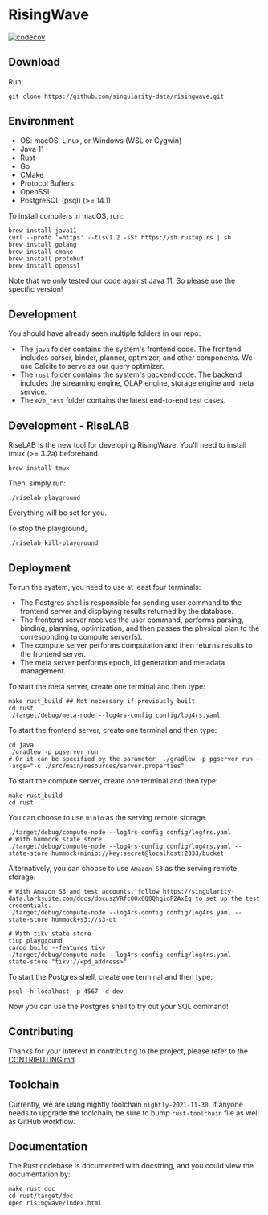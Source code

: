 # RisingWave
[![codecov](https://codecov.io/gh/singularity-data/risingwave/branch/main/graph/badge.svg?token=C5ZX0L0GWK)](https://codecov.io/gh/singularity-data/risingwave)
## Download
Run:
```shell
git clone https://github.com/singularity-data/risingwave.git
```

## Environment
* OS: macOS, Linux, or Windows (WSL or Cygwin)
* Java 11
* Rust
* Go
* CMake
* Protocol Buffers
* OpenSSL
* PostgreSQL (psql) (>= 14.1)

To install compilers in macOS, run:
```shell
brew install java11
curl --proto '=https' --tlsv1.2 -sSf https://sh.rustup.rs | sh
brew install golang
brew install cmake
brew install protobuf
brew install openssl
```
Note that we only tested our code against Java 11. So please use the specific version!

## Development
You should have already seen multiple folders in our repo:
- The `java` folder contains the system's frontend code. The frontend includes parser, binder, planner,
optimizer, and other components. We use Calcite to serve as our query optimizer.
- The `rust` folder contains the system's backend code. The backend includes the streaming engine, OLAP
engine, storage engine and meta service.
- The `e2e_test` folder contains the latest end-to-end test cases.

## Development - RiseLAB

RiseLAB is the new tool for developing RisingWave. You'll need to install tmux (>= 3.2a) beforehand.

```
brew install tmux
```

Then, simply run:

```
./riselab playground
```

Everything will be set for you.

To stop the playground,

```
./riselab kill-playground
```

## Deployment
To run the system, you need to use at least four terminals:
- The Postgres shell is responsible for sending user command to the frontend server and displaying
results returned by the database.
- The frontend server receives the user command, performs parsing, binding, planning, optimization,
and then passes the physical plan to the corresponding to compute server(s).
- The compute server performs computation and then returns results to the frontend server.
- The meta server performs epoch, id generation and metadata management.

To start the meta server, create one terminal and then type:
```shell
make rust_build ## Not necessary if previously built
cd rust
./target/debug/meta-node --log4rs-config config/log4rs.yaml
```

To start the frontend server, create one terminal and then type:
```shell
cd java
./gradlew -p pgserver run 
# Or it can be specified by the parameter  ./gradlew -p pgserver run --args="-c ./src/main/resources/server.properties"
```

To start the compute server, create one terminal and then type:
```shell
make rust_build
cd rust
```
You can choose to use `minio` as the serving remote storage.
```shell
./target/debug/compute-node --log4rs-config config/log4rs.yaml
# With hummock state store
./target/debug/compute-node --log4rs-config config/log4rs.yaml --state-store hummock+minio://key:secret@localhost:2333/bucket
```
Alternatively, you can choose to use `Amazon S3` as the serving remote storage.
```shell
# With Amazon S3 and test accounts, follow https://singularity-data.larksuite.com/docs/docuszYRfc00x6Q0QhqidP2AxEg to set up the test credentials.
./target/debug/compute-node --log4rs-config config/log4rs.yaml --state-store hummock+s3://s3-ut
```

```shell
# With tikv state store
tiup playground
cargo build --features tikv
./target/debug/compute-node --log4rs-config config/log4rs.yaml --state-store "tikv://<pd_address>"
```

To start the Postgres shell, create one terminal and then type:
```shell
psql -h localhost -p 4567 -d dev
```

Now you can use the Postgres shell to try out your SQL command!

## Contributing
Thanks for your interest in contributing to the project, please refer to the [CONTRIBUTING.md](https://github.com/singularity-data/risingwave/blob/main/CONTRIBUTING.md).

## Toolchain
Currently, we are using nightly toolchain `nightly-2021-11-30`. If anyone needs to upgrade
the toolchain, be sure to bump `rust-toolchain` file as well as GitHub workflow.

## Documentation

The Rust codebase is documented with docstring, and you could view the documentation by:

```shell
make rust_doc
cd rust/target/doc
open risingwave/index.html
```
